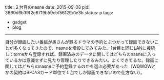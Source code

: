 title: ２台目のnasne
date: 2015-09-08
pid: 3660d6b39f2e8719b59ebf56129c1e3b
status: p
tags:
- gadget
- blog
---

自分が録画したい番組が奥さんが録るドラマの予約とぶつかって録画できないことが多くなってきたので、nasneを増設してみてみた。1台目と同じLANに接続してtorneから登録すれば、録画済みのデータに関してはどちらのnasneに入っているかは意識せずに見たり管理したりできるみたい。よくできてるな。録画に関してはどちらのnasneに予約登録するのかを選ぶ必要があった（WOWOWとかの契約はB-CASカード単位で１台でしか録画できないので仕方ない）。